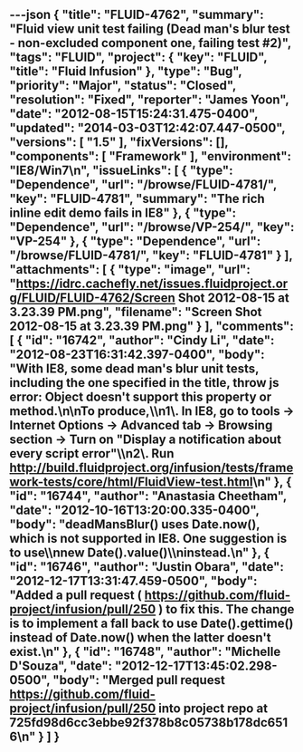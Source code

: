 ---json
{
  "title": "FLUID-4762",
  "summary": "Fluid view unit test failing (Dead man's blur test - non-excluded component one, failing test #2)",
  "tags": "FLUID",
  "project": {
    "key": "FLUID",
    "title": "Fluid Infusion"
  },
  "type": "Bug",
  "priority": "Major",
  "status": "Closed",
  "resolution": "Fixed",
  "reporter": "James Yoon",
  "date": "2012-08-15T15:24:31.475-0400",
  "updated": "2014-03-03T12:42:07.447-0500",
  "versions": [
    "1.5"
  ],
  "fixVersions": [],
  "components": [
    "Framework"
  ],
  "environment": "IE8/Win7\n",
  "issueLinks": [
    {
      "type": "Dependence",
      "url": "/browse/FLUID-4781/",
      "key": "FLUID-4781",
      "summary": "The rich inline edit demo fails in IE8"
    },
    {
      "type": "Dependence",
      "url": "/browse/VP-254/",
      "key": "VP-254"
    },
    {
      "type": "Dependence",
      "url": "/browse/FLUID-4781/",
      "key": "FLUID-4781"
    }
  ],
  "attachments": [
    {
      "type": "image",
      "url": "https://idrc.cachefly.net/issues.fluidproject.org/FLUID/FLUID-4762/Screen Shot 2012-08-15 at 3.23.39 PM.png",
      "filename": "Screen Shot 2012-08-15 at 3.23.39 PM.png"
    }
  ],
  "comments": [
    {
      "id": "16742",
      "author": "Cindy Li",
      "date": "2012-08-23T16:31:42.397-0400",
      "body": "With IE8, some dead man's blur unit tests, including the one specified in the title, throw js error: Object doesn't support this property or method.\n\nTo produce,\\\n1\\. In IE8, go to tools -> Internet Options -> Advanced tab -> Browsing section -> Turn on \"Display a notification about every script error\"\\\n2\\. Run <http://build.fluidproject.org/infusion/tests/framework-tests/core/html/FluidView-test.html>\n"
    },
    {
      "id": "16744",
      "author": "Anastasia Cheetham",
      "date": "2012-10-16T13:20:00.335-0400",
      "body": "deadMansBlur() uses Date.now(), which is not supported in IE8. One suggestion is to use\\\nnew Date().value()\\\ninstead.\n"
    },
    {
      "id": "16746",
      "author": "Justin Obara",
      "date": "2012-12-17T13:31:47.459-0500",
      "body": "Added a pull request ( <https://github.com/fluid-project/infusion/pull/250> ) to fix this. The change is to implement a fall back to use Date().gettime() instead of Date.now() when the latter doesn't exist.\n"
    },
    {
      "id": "16748",
      "author": "Michelle D'Souza",
      "date": "2012-12-17T13:45:02.298-0500",
      "body": "Merged pull request <https://github.com/fluid-project/infusion/pull/250> into project repo at 725fd98d6cc3ebbe92f378b8c05738b178dc6516\n"
    }
  ]
}
---

        